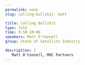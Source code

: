 ```yaml
---
permalink: none
slug: calling-bullshit- matt

title: Calling Bullshit
type: Talk
time: 9:50-10:00
speakers: Matt O'Connell
group: State of Satellite Industry

description: |
   Matt O'Connell, MOC Partners
---
```

